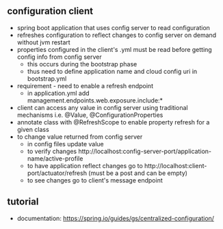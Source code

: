 ## configuration client

* spring boot application that uses config server to read configuration
* refreshes configuration to reflect changes to config server on demand without jvm restart
* properties configured in the client's .yml must be read before getting config info from config server
    * this occurs during the bootstrap phase
    * thus need to define application name and cloud config uri in bootstrap.yml
* requirement - need to enable a refresh endpoint
    * in application.yml add management.endpoints.web.exposure.include:*
* client can access any value in config server using traditional mechanisms i.e. @Value, @ConfigurationProperties
* annotate class with @RefreshScope to enable property refresh for a given class
* to change value returned from config server
    * in config files update value
    * to verify changes http://localhost:config-server-port/application-name/active-profile
    * to have application reflect changes go to http://localhost:client-port/actuator/refresh (must be a post and can be empty)
    * to see changes go to client's message endpoint
    
## tutorial

* documentation: https://spring.io/guides/gs/centralized-configuration/
